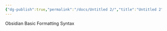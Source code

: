 ```yaml
---
{"dg-publish":true,"permalink":"/docs/Untitled 2/","title":"Untitled 2"}
---
```


Obsidian Basic Formatting Syntax
